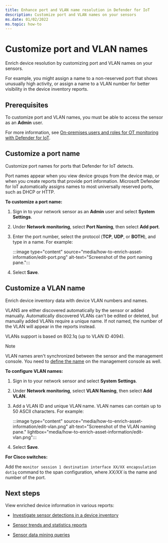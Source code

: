 ```yaml
---
title: Enhance port and VLAN name resolution in Defender for IoT
description: Customize port and VLAN names on your sensors 
ms.date: 01/02/2022
ms.topic: how-to
---
```


# Customize port and VLAN names

Enrich device resolution by customizing port and VLAN names on your sensors.

For example, you might assign a name to a non-reserved port that shows unusually high activity, or assign a name to a VLAN number for better visibility in the device inventory reports.

## Prerequisites

To customize port and VLAN names, you must be able to access the sensor as an **Admin** user.

For more information, see [On-premises users and roles for OT monitoring with Defender for IoT](roles-on-premises.md).

## Customize a port name

Customize port names for ports that Defender for IoT detects.

Port names appear when you view device groups from the device map, or when you create reports that provide port information. Microsoft Defender for IoT automatically assigns names to most universally reserved ports, such as DHCP or HTTP.

**To customize a port name:**

1. Sign in to your network sensor as an **Admin** user and select **System Settings**.

1. Under **Network monitoring**, select **Port Naming**, then select **Add port**.

1. Enter the port number, select the protocol (**TCP**, **UDP**, or **BOTH**), and type in a name. For example:

    :::image type="content" source="media/how-to-enrich-asset-information/edit-port.png" alt-text="Screenshot of the port naming pane.":::

1. Select **Save**.

## Customize a VLAN name

Enrich device inventory data with device VLAN numbers and names.

VLANS are either discovered automatically by the sensor or added manually. Automatically discovered VLANs can't be edited or deleted, but manually added VLANs require a unique name. If not named, the number of the VLAN will appear in the reports instead.

VLANs support is based on 802.1q (up to VLAN ID 4094).

> [!NOTE]
> VLAN names aren't synchronized between the sensor and the management console. You need to [define the name](how-to-manage-the-on-premises-management-console.md#define-vlan-names) on the management console as well.

**To configure VLAN names:**

1. Sign in to your network sensor and select **System Settings**.

1. Under **Network monitoring**, select **VLAN Naming**, then select **Add VLAN**.

1. Add a VLAN ID and unique VLAN name. VLAN names can contain up to 50 ASCII characters. For example:

    :::image type="content" source="media/how-to-enrich-asset-information/edit-vlan.png" alt-text="Screenshot of the VLAN naming pane." lightbox="media/how-to-enrich-asset-information/edit-vlan.png":::

1. Select **Save**.

**For Cisco switches:**

Add the `monitor session 1 destination interface XX/XX encapsulation dot1q` command to the span configuration, where *XX/XX* is the name and number of the port.

## Next steps

View enriched device information in various reports:

- [Investigate sensor detections in a device inventory](how-to-investigate-sensor-detections-in-a-device-inventory.md)

- [Sensor trends and statistics reports](how-to-create-trends-and-statistics-reports.md)

- [Sensor data mining queries](how-to-create-data-mining-queries.md)
